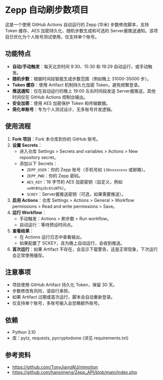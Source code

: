 # Zepp 自动刷步数项目

这是一个使用 GitHub Actions 自动运行的 Zepp (华米) 步数修改脚本，支持 Token 缓存、AES 加密持久化、随机步数生成和可选的 Server酱推送通知。该项目已优化为个人账号测试使用，仅支持单个账号。

## 功能特点
- **自动/手动触发**：每天北京时间 9:30、15:30 和 19:29 自动运行，或手动触发。
- **随机步数**：根据时间段智能生成步数范围（例如晚上 31000-35000 步）。
- **Token 缓存**：使用 Artifact 机制持久化加密 Token，避免频繁登录。
- **推送通知**：仅在自动运行的晚上 19:00 左右时间段发送 Server酱推送，其他时间仅在 GitHub Actions 控制台输出。
- **安全加密**：使用 AES 加密保护 Token 和传输数据。
- **简化单账号**：专为个人测试设计，无多账号并发逻辑。

## 使用流程
1. **Fork 项目**：Fork 本仓库到你的 GitHub 账号。
2. **设置 Secrets**：
   - 进入仓库 Settings > Secrets and variables > Actions > New repository secret。
   - 添加以下 Secrets：
     - `ZEPP_USER`：你的 Zepp 账号（手机号如 `138xxxxxxxx` 或邮箱）。
     - `ZEPP_PWD`：你的 Zepp 密码。
     - `AES_KEY`：16 字节的 AES 加密密钥（自定义，例如 `xeNtBVqzDc6tuNTh`）。
     - `SCKEY`：Server酱推送密钥（可选，如果需要推送）。
3. **启用 Actions**：仓库 Settings > Actions > General > Workflow permissions > Read and write permissions > Save。
4. **运行 Workflow**：
   - 手动触发：Actions > 刷步数 > Run workflow。
   - 自动运行：等待预设时间点。
5. **查看结果**：
   - 在 Actions 运行日志中查看输出。
   - 如果配置了 SCKEY，且为晚上自动运行，会收到推送。
6. **首次运行**：如果 Artifact 不存在，会显示下载警告，这是正常现象，下次运行会正常使用缓存。

## 注意事项
- 项目使用 GitHub Artifact 持久化 Token，保留 30 天。
- 步数修改有风险，请自行承担。
- 如果 Artifact 过期或首次运行，脚本会自动重新登录。
- 仅支持单个账号，多账号输入会忽略额外账号。

## 依赖
- Python 3.10
- 库：pytz, requests, pycryptodome (详见 requirements.txt)

## 参考资料
- https://github.com/TonyJiangWJ/mimotion
- https://github.com/hanximeng/Zepp_API/blob/main/index.php 
